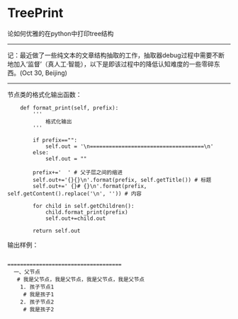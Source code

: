 # TreePrint
论如何优雅的在python中打印tree结构

---------------------------

记：最近做了一些纯文本的文章结构抽取的工作，抽取器debug过程中需要不断地加入‘监督’（真人工·智能），以下是即该过程中的降低认知难度的一些零碎东西。(Oct 30, Beijing)

---------------------------


节点类的格式化输出函数：
```
    def format_print(self, prefix):
        '''
            格式化输出
        '''

        if prefix=="":
            self.out = '\n====================================\n'
        else:
            self.out = ""

        prefix+='  ' # 父子层之间的缩进
        self.out+='{}{}\n'.format(prefix, self.getTitle()) # 标题
        self.out+=' {}# {}\n'.format(prefix, self.getContent().replace('\n', '')) # 内容
        
        for child in self.getChildren():
            child.format_print(prefix)
            self.out+=child.out
        
        return self.out
```

输出样例：

```

====================================
  一、父节点
   # 我是父节点，我是父节点，我是父节点，我是父节点
    1. 孩子节点1
     # 我是孩子1
    2. 孩子节点2
     # 我是孩子2

```
